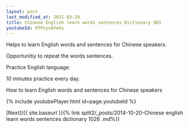 ```yaml
---
layout: post
last_modified_at: 2021-03-29
title: Chinese English learn words sentences Dictionary 983 
youtubeId: 9fPojnAYmXs
---
```

 
 
Helps to learn English words and sentences for Chinese speakers.

Opportunitiy to repeat the words sentences. 

Practice English language. 
 
10 minutes practice every day. 
 
How to learn English words and sentences for Chinese speakers 
 
{% include youtubePlayer.html id=page.youtubeId %}
 
 
[Next]({{ site.baseurl }}{% link  split2/_posts/2014-10-20-Chinese english learn words sentences dictionary 1026 .md%})
 

